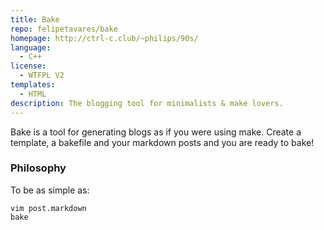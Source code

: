 ```yaml
---
title: Bake
repo: felipetavares/bake
homepage: http://ctrl-c.club/~philips/90s/
language:
  - C++
license:
  - WTFPL V2
templates:
  - HTML
description: The blogging tool for minimalists & make lovers.
---
```


Bake is a tool for generating blogs as if you were using make.
Create a template, a bakefile and your markdown posts and you are ready to bake!

### Philosophy

To be as simple as:

	vim post.markdown
	bake
